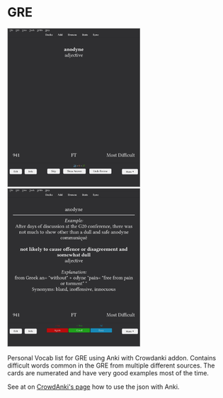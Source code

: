 # GRE

<img src="https://github.com/AlexBocken/GRE/blob/assets/front.png" alt="Front" width="300"> <img src="https://github.com/AlexBocken/GRE/blob/assets/back.png" alt="Back" width="300">

Personal Vocab list for GRE using Anki with Crowdanki addon.
Contains difficult words common in the GRE from multiple different sources. The cards are numerated and have very good examples most of the time.

See at on [CrowdAnki's page](https://ankiweb.net/shared/info/1788670778#snapshots) how to use the json with Anki.
